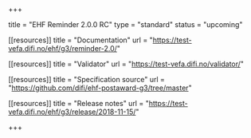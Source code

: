 +++

title = "EHF Reminder 2.0.0 RC"
type = "standard"
status = "upcoming"

[[resources]]
title = "Documentation"
url = "https://test-vefa.difi.no/ehf/g3/reminder-2.0/"

[[resources]]
title = "Validator"
url = "https://test-vefa.difi.no/validator/"

[[resources]]
title = "Specification source"
url = "https://github.com/difi/ehf-postaward-g3/tree/master"

[[resources]]
title = "Release notes"
url = "https://test-vefa.difi.no/ehf/g3/release/2018-11-15/"

+++
